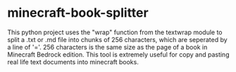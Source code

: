 # minecraft-book-splitter
This python project uses the "wrap" function from the textwrap module to split a .txt or .md file into chunks of 256 characters, which are seperated by a line of '='. 256 characters is the same size as the page of a book in Minecraft Bedrock edition. This tool is extremely useful for copy and pasting real life text documents into minecraft books. 
